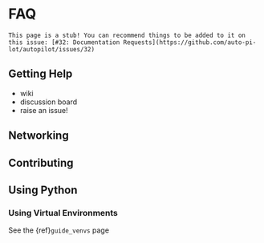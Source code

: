 # FAQ

```{note}
This page is a stub! You can recommend things to be added to it on this issue: [#32: Documentation Requests](https://github.com/auto-pi-lot/autopilot/issues/32)
```

## Getting Help

- wiki
- discussion board
- raise an issue!

## Networking

## Contributing

## Using Python

### Using Virtual Environments

See the {ref}`guide_venvs` page

